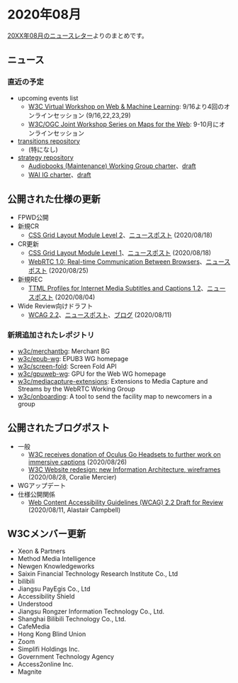 # 2020年08月

[20XX年08月のニュースレター](https://lists.w3.org/Archives/Public/w3c-announce/2020JulSep/subject.html)よりのまとめです。

## ニュース


### 直近の予定

* upcoming events list
  * [W3C Virtual Workshop on Web & Machine Learning](https://www.w3.org/2020/06/machine-learning-workshop/): 9/16より4回のオンラインセッション (9/16,22,23,29)
  * [W3C/OGC Joint Workshop Series on Maps for the Web](https://www.w3.org/2020/maps/): 9-10月にオンラインセッション
* [transitions repository](https://github.com/w3c/transitions/issues)
  * (特になし)
* [strategy repository](https://github.com/w3c/strategy/issues)
  * [Audiobooks (Maintenance) Working Group charter](https://github.com/w3c/strategy/issues/229)、[draft](https://w3c.github.io/audiobooks-wg-charter/)
  * [WAI IG charter](https://github.com/w3c/strategy/issues/228)、[draft](https://www.w3.org/WAI/IG/20200804.html)

## 公開された仕様の更新

* FPWD公開
* 新規CR
  * [CSS Grid Layout Module Level 2](https://www.w3.org/TR/2020/CR-css-grid-2-20200818/)、[ニュースポスト](https://www.w3.org/blog/news/archives/8662) (2020/08/18)
* CR更新
  * [CSS Grid Layout Module Level 1](https://www.w3.org/TR/2020/CR-css-grid-1-20200818/)、[ニュースポスト](https://www.w3.org/blog/news/archives/8662) (2020/08/18)
  * [WebRTC 1.0: Real-time Communication Between Browsers](https://www.w3.org/TR/2020/CR-webrtc-20200825/)、[ニュースポスト](https://www.w3.org/blog/news/archives/8666) (2020/08/25)
* 新規REC
  * [TTML Profiles for Internet Media Subtitles and Captions 1.2](https://www.w3.org/TR/2020/REC-ttml-imsc1.2-20200804/)、[ニュースポスト](https://www.w3.org/blog/news/archives/8656) (2020/08/04)
* Wide Review向けドラフト
  * [WCAG 2.2](https://www.w3.org/TR/2020/WD-WCAG22-20200811/)、[ニュースポスト](https://www.w3.org/blog/news/archives/8659)、[ブログ](https://www.w3.org/blog/2020/08/wcag22-wide-review/) (2020/08/11)

### 新規追加されたレポジトリ

* [w3c/merchantbg](https://github.com/w3c/merchantbg): Merchant BG
* [w3c/epub-wg](https://github.com/w3c/epub-wg): EPUB3 WG homepage
* [w3c/screen-fold](https://github.com/w3c/screen-fold): Screen Fold API
* [w3c/gpuweb-wg](https://github.com/w3c/gpuweb-wg): GPU for the Web WG homepage
* [w3c/mediacapture-extensions](https://github.com/w3c/mediacapture-extensions): Extensions to Media Capture and Streams by the WebRTC Working Group
* [w3c/onboarding](https://github.com/w3c/onboarding): A tool to send the facility map to newcomers in a group

## 公開されたブログポスト

* 一般
  * [W3C receives donation of Oculus Go Headsets to further work on immersive captions](https://www.w3.org/blog/news/archives/8604) (2020/08/26)
  * [W3C Website redesign: new Information Architecture, wireframes](https://www.w3.org/blog/2020/08/w3c-website-redesign-new-information-architecture-wireframes/) (2020/08/28, Coralie Mercier)
* WGアップデート
* 仕様公開関係
  * [Web Content Accessibility Guidelines (WCAG) 2.2 Draft for Review](https://www.w3.org/blog/2020/08/wcag22-wide-review/) (2020/08/11, Alastair Campbell)

## W3Cメンバー更新

* Xeon & Partners
* Method Media Intelligence
* Newgen Knowledgeworks
* Saixin Financial Technology Research Institute Co., Ltd
* bilibili
* Jiangsu PayEgis Co., Ltd
* Accessibility Shield
* Understood
* Jiangsu Rongzer Information Technology Co., Ltd.
* Shanghai Bilibili Technology Co., Ltd.
* CafeMedia
* Hong Kong Blind Union
* Zoom
* Simplifi Holdings Inc.
* Government Technology Agency
* Access2online Inc.
* Magnite
